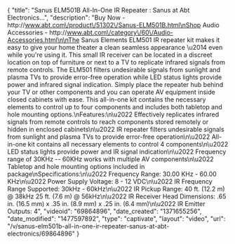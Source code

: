 {
    "title": "Sanus ELM501B All-In-One IR Repeater : Sanus at Abt Electronics...",
    "description": "Buy Now - http:\/\/www.abt.com\/product\/51302\/Sanus-ELM501B.html\nShop Audio Accessories - http:\/\/www.abt.com\/category\/60\/Audio-Accessories.html\n\nThe Sanus Elements ELM501 IR repeater kit makes it easy to give your home theater a clean seamless appearance \u2014 even while you're using it. This small IR receiver can be located in a discreet location on top of furniture or next to a TV to replicate infrared signals from remote controls. The ELM501 filters undesirable signals from sunlight and plasma TVs to provide error-free operation while LED status lights provide power and infrared signal indication. Simply place the repeater hub behind your TV or other components and you can operate AV equipment inside closed cabinets with ease. This all-in-one kit contains the necessary elements to control up to four components and includes both tabletop and hole mounting options.\nFeatures:\n\u2022 Effectively replicates infrared signals from remote controls to reach components stored remotely or hidden in enclosed cabinets\n\u2022 IR repeater filters undesirable signals from sunlight and plasma TVs to provide error-free operation\n\u2022 All-in-one kit contains all necessary elements to control 4 components\n\u2022 LED status lights provide power and IR signal indication\n\u2022 Frequency range of 30KHz -- 60KHz works with multiple AV components\n\u2022 Tabletop and hole mounting options included in package\nSpecifications:\n\u2022 Frequency Range: 30.00 KHz - 60.00 KHz\n\u2022 Power Supply Voltage: 8 - 12 VDC\n\u2022 IR Frequency Range Supported: 30kHz - 60kHz\n\u2022 IR Pickup Range: 40 ft. (12.2 m) @ 38kHz 25 ft. (7.6 m) @ 56kHz\n\u2022 IR Receiver Head Dimensions: .65 in. (16.5 mm) x .35 in. (8.9 mm) x .25 in. (6.4 mm)\n\u2022 IR Emitter Outputs: 4",
    "videoid": "69864896",
    "date_created": "1371655256",
    "date_modified": "1477597892",
    "type": "captivate",
    "layout": "video",
    "url": "\/v\/sanus-elm501b-all-in-one-ir-repeater-sanus-at-abt-electronics\/69864896"
}